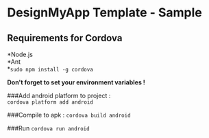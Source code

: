 DesignMyApp Template - Sample
======================================

Requirements for Cordova
--------------------

*Node.js    
*Ant    
*`sudo npm install -g cordova`

**Don't forget to set your environment variables !**    


###Add android platform to project :    
`cordova platform add android`

###Compile to apk :
`cordova build android`

###Run 
`cordova run android`
